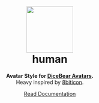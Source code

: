 <h1 align="center"><img src="https://dicebear.com/api/human/1.svg?mood=happy" width="124" /> <br />human</h1>
<p align="center">
  <strong>Avatar Style for <a href="https://dicebear.com/">DiceBear Avatars</a>.</strong><br />
  Heavy inspired by <a href="https://github.com/matveyco/8biticon">8biticon</a>.
</p>

<p align="center">
  <a href="https://dicebear.com/styles/human">
    Read Documentation
  </a>
</p>
